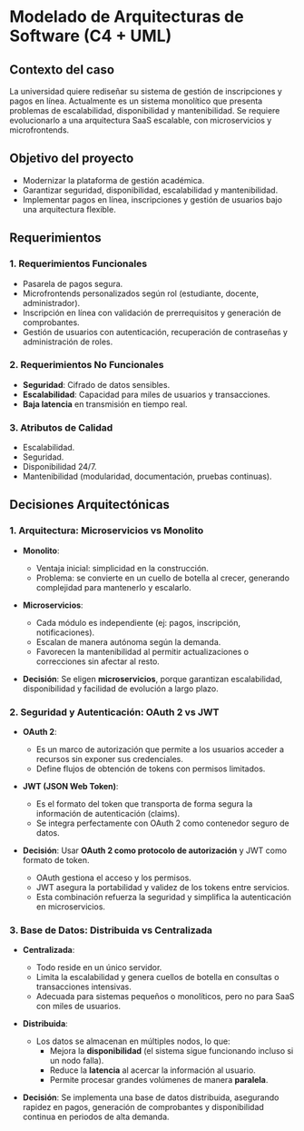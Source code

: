 # Modelado de Arquitecturas de Software (C4 + UML)
## Contexto del caso
La universidad quiere rediseñar su sistema de gestión de inscripciones y pagos en línea. Actualmente es un sistema monolítico que presenta problemas de escalabilidad, disponibilidad y mantenibilidad. Se requiere evolucionarlo a una arquitectura SaaS escalable, con microservicios y microfrontends.


## Objetivo del proyecto

- Modernizar la plataforma de gestión académica. 
- Garantizar seguridad, disponibilidad, escalabilidad y mantenibilidad.
- Implementar pagos en línea, inscripciones y gestión de usuarios bajo una arquitectura flexible.



## Requerimientos

### 1. Requerimientos Funcionales

- Pasarela de pagos segura.
- Microfrontends personalizados según rol (estudiante, docente, administrador).
- Inscripción en línea con validación de prerrequisitos y generación de comprobantes.
- Gestión de usuarios con autenticación, recuperación de contraseñas y administración de roles.

### 2. Requerimientos No Funcionales

- **Seguridad**: Cifrado de datos sensibles.
- **Escalabilidad**: Capacidad para miles de usuarios y transacciones.
- **Baja latencia** en transmisión en tiempo real.

### 3. Atributos de Calidad

- Escalabilidad.
- Seguridad.
- Disponibilidad 24/7.
- Mantenibilidad (modularidad, documentación, pruebas continuas).


## Decisiones Arquitectónicas
### 1. **Arquitectura: Microservicios vs Monolito**

- **Monolito**:
    
    - Ventaja inicial: simplicidad en la construcción.
    - Problema: se convierte en un cuello de botella al crecer, generando complejidad para mantenerlo y escalarlo.
    
- **Microservicios**:
    
    - Cada módulo es independiente (ej: pagos, inscripción, notificaciones).
    - Escalan de manera autónoma según la demanda.
    - Favorecen la mantenibilidad al permitir actualizaciones o correcciones sin afectar al resto.

- **Decisión**: Se eligen **microservicios**, porque garantizan escalabilidad, disponibilidad y facilidad de evolución a largo plazo.


### 2. **Seguridad y Autenticación: OAuth 2 vs JWT**

- **OAuth 2**:
    - Es un marco de autorización que permite a los usuarios acceder a recursos sin exponer sus credenciales.
    - Define flujos de obtención de tokens con permisos limitados.
        
- **JWT (JSON Web Token)**:
    - Es el formato del token que transporta de forma segura la información de autenticación (claims).
    - Se integra perfectamente con OAuth 2 como contenedor seguro de datos.
        
- **Decisión**: Usar **OAuth 2 como protocolo de autorización** y JWT como formato de token.
    - OAuth gestiona el acceso y los permisos.
    - JWT asegura la portabilidad y validez de los tokens entre servicios.
    - Esta combinación refuerza la seguridad y simplifica la autenticación en microservicios.

### 3. **Base de Datos: Distribuida vs Centralizada**

- **Centralizada**:
    - Todo reside en un único servidor.
    - Limita la escalabilidad y genera cuellos de botella en consultas o transacciones intensivas.
    - Adecuada para sistemas pequeños o monolíticos, pero no para SaaS con miles de usuarios.
        
- **Distribuida**:
    - Los datos se almacenan en múltiples nodos, lo que:
        - Mejora la **disponibilidad** (el sistema sigue funcionando incluso si un nodo falla).
        - Reduce la **latencia** al acercar la información al usuario.
        - Permite procesar grandes volúmenes de manera **paralela**.
            
- **Decisión**: Se implementa una base de datos distribuida, asegurando rapidez en pagos, generación de comprobantes y disponibilidad continua en periodos de alta demanda.
